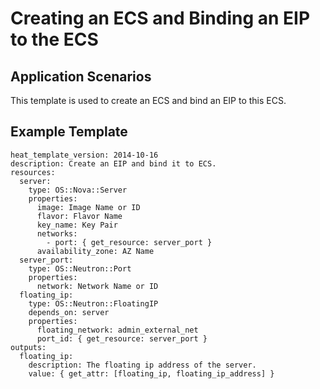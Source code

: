 # Creating an ECS and Binding an EIP to the ECS<a name="EN-US_TOPIC_0129640292"></a>

## Application Scenarios<a name="section87691730101717"></a>

This template is used to create an ECS and bind an EIP to this ECS.

## Example Template<a name="section15001466172"></a>

```
heat_template_version: 2014-10-16
description: Create an EIP and bind it to ECS.
resources:
  server:
    type: OS::Nova::Server
    properties:
      image: Image Name or ID
      flavor: Flavor Name
      key_name: Key Pair
      networks:
        - port: { get_resource: server_port }
      availability_zone: AZ Name
  server_port:
    type: OS::Neutron::Port
    properties:
      network: Network Name or ID
  floating_ip:  
    type: OS::Neutron::FloatingIP
    depends_on: server
    properties:
      floating_network: admin_external_net
      port_id: { get_resource: server_port }
outputs:
  floating_ip:
    description: The floating ip address of the server.
    value: { get_attr: [floating_ip, floating_ip_address] }
```

